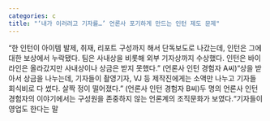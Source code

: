 ```yaml
---
categories: c
title: "‘내가 이러려고 기자를…’ 언론사 포기하게 만드는 인턴 제도 문제"
---
```

“한 인턴이 아이템 발제, 취재, 리포트 구성까지 해서 단독보도로 나갔는데, 인턴은 그에 대한 보상에서 누락됐다. 팀은 사내상을 비롯해 외부 기자상까지 수상했다. 인턴은 바이라인은 올라갔지만 사내상이나 상금은 받지 못했다.” (언론사 인턴 경험자 A씨)“상을 받아서 상금을 나누는데, 기자들이 촬영기자, VJ 등 제작진에게는 소액만 나누고 기자들 회식비로 다 썼다. 살짝 정이 떨어졌다.” (언론사 인턴 경험자 B씨)두 명의 언론사 인턴 경험자의 이야기에서는 구성원을 존중하지 않는 언론계의 조직문화가 보였다.“기자들이 영업도 한다는 말